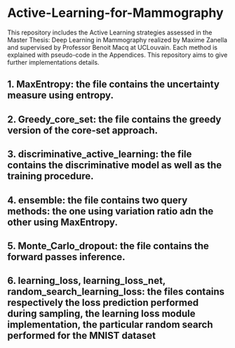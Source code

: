 # Active-Learning-for-Mammography
This repository includes the Active Learning strategies assessed in the Master Thesis: Deep Learning in Mammography realized by Maxime Zanella and supervised by Professor Benoit Macq at UCLouvain.
Each method is explained with pseudo-code in the Appendices. This repository aims to give further implementations details.

## 1. MaxEntropy: the file contains the uncertainty measure using entropy.
## 2. Greedy_core_set: the file contains the greedy version of the core-set approach.
## 3. discriminative_active_learning: the file contains the discriminative model as well as the training procedure.
## 4. ensemble: the file contains two query methods: the one using variation ratio adn the other using MaxEntropy.
## 5. Monte_Carlo_dropout: the file contains the forward passes inference.
## 6. learning_loss, learning_loss_net, random_search_learning_loss: the files contains respectively the loss prediction performed during sampling, the learning loss module implementation, the particular random search performed for the MNIST dataset

